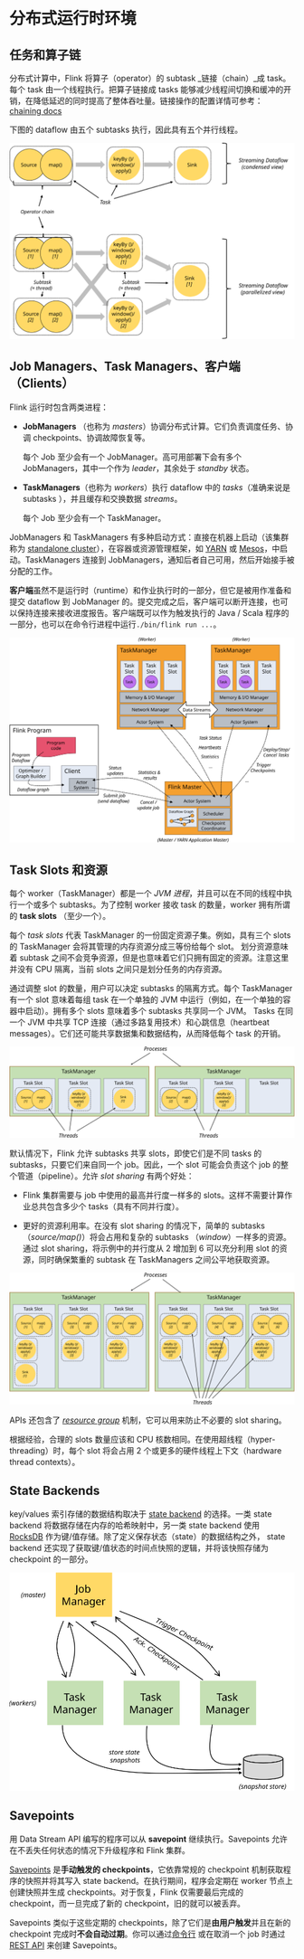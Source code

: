 # 分布式运行时环境

## 任务和算子链

分布式计算中，Flink 将算子（operator）的 subtask _链接（chain）_成 task。每个 task 由一个线程执行。把算子链接成 tasks 能够减少线程间切换和缓冲的开销，在降低延迟的同时提高了整体吞吐量。链接操作的配置详情可参考：[chaining docs](../dev/stream/operators/#task-chaining-and-resource-groups)

下图的 dataflow 由五个 subtasks 执行，因此具有五个并行线程。

![tasks_chains](../fig/tasks_chains.svg)

## Job Managers、Task Managers、客户端（Clients）

Flink 运行时包含两类进程：

- **JobManagers** （也称为 _masters_）协调分布式计算。它们负责调度任务、协调 checkpoints、协调故障恢复等。

    每个 Job 至少会有一个 JobManager。高可用部署下会有多个 JobManagers，其中一个作为 _leader_，其余处于 _standby_ 状态。

- **TaskManagers**（也称为 _workers_）执行 dataflow 中的 _tasks_（准确来说是 subtasks ），并且缓存和交换数据 _streams_。

    每个 Job 至少会有一个 TaskManager。

JobManagers 和 TaskManagers 有多种启动方式：直接在机器上启动（该集群称为 [standalone cluster](../ops/deployment/cluster_setup.md)），在容器或资源管理框架，如 [YARN](../ops/deployment/yarn_setup.md) 或 [Mesos](../ops/deployment/mesos.md)，中启动。TaskManagers 连接到 JobManagers，通知后者自己可用，然后开始接手被分配的工作。

**客户端**虽然不是运行时（runtime）和作业执行时的一部分，但它是被用作准备和提交 dataflow 到 JobManager 的。提交完成之后，客户端可以断开连接，也可以保持连接来接收进度报告。客户端既可以作为触发执行的 Java / Scala 程序的一部分，也可以在命令行进程中运行`./bin/flink run ...`。

![processes](../fig/processes.svg)

## Task Slots 和资源

每个 worker（TaskManager）都是一个 _JVM 进程_，并且可以在不同的线程中执行一个或多个 subtasks。为了控制 worker 接收 task 的数量，worker 拥有所谓的 **task slots** （至少一个）。

每个 _task slots_ 代表 TaskManager 的一份固定资源子集。例如，具有三个 slots 的 TaskManager 会将其管理的内存资源分成三等份给每个 slot。 划分资源意味着 subtask 之间不会竞争资源，但是也意味着它们只拥有固定的资源。注意这里并没有 CPU 隔离，当前 slots 之间只是划分任务的内存资源。

通过调整 slot 的数量，用户可以决定 subtasks 的隔离方式。每个 TaskManager 有一个 slot 意味着每组 task 在一个单独的 JVM 中运行（例如，在一个单独的容器中启动）。拥有多个 slots 意味着多个 subtasks 共享同一个 JVM。 Tasks 在同一个 JVM 中共享 TCP 连接（通过多路复用技术）和心跳信息（heartbeat messages）。它们还可能共享数据集和数据结构，从而降低每个 task 的开销。

![tasks_slots](../fig/tasks_slots.svg)

默认情况下，Flink 允许 subtasks 共享 slots，即使它们是不同 tasks 的 subtasks，只要它们来自同一个 job。因此，一个 slot 可能会负责这个 job 的整个管道（pipeline）。允许 _slot sharing_ 有两个好处：

*   Flink 集群需要与 job 中使用的最高并行度一样多的 slots。这样不需要计算作业总共包含多少个 tasks（具有不同并行度）。

*   更好的资源利用率。在没有 slot sharing 的情况下，简单的 subtasks（_source/map()_）将会占用和复杂的 subtasks （_window_）一样多的资源。通过 slot sharing，将示例中的并行度从 2 增加到 6 可以充分利用 slot 的资源，同时确保繁重的 subtask 在 TaskManagers 之间公平地获取资源。

![slot_sharing](../fig/slot_sharing.svg)

APIs 还包含了 _[resource group](../dev/stream/operators/#task-chaining-and-resource-groups)_ 机制，它可以用来防止不必要的 slot sharing。

根据经验，合理的 slots 数量应该和 CPU 核数相同。在使用超线程（hyper-threading）时，每个 slot 将会占用 2 个或更多的硬件线程上下文（hardware thread contexts）。

## State Backends

key/values 索引存储的数据结构取决于 [state backend](../ops/state/state_backends.md) 的选择。一类 state backend 将数据存储在内存的哈希映射中，另一类 state backend 使用 [RocksDB](http://rocksdb.org/) 作为键/值存储。除了定义保存状态（state）的数据结构之外， state backend 还实现了获取键/值状态的时间点快照的逻辑，并将该快照存储为 checkpoint 的一部分。

![checkpoints](../fig/checkpoints.svg)

## Savepoints

用 Data Stream API 编写的程序可以从 **savepoint** 继续执行。Savepoints 允许在不丢失任何状态的情况下升级程序和 Flink 集群。

[Savepoints](../ops/state/savepoints.md) 是**手动触发的 checkpoints**，它依靠常规的 checkpoint 机制获取程序的快照并将其写入 state backend。在执行期间，程序会定期在 worker 节点上创建快照并生成 checkpoints。对于恢复，Flink 仅需要最后完成的 checkpoint，而一旦完成了新的 checkpoint，旧的就可以被丢弃。

Savepoints 类似于这些定期的 checkpoints，除了它们是**由用户触发**并且在新的 checkpoint 完成时**不会自动过期**。你可以通过[命令行](../ops/cli.md#savepoints) 或在取消一个 job 时通过 [REST API](../monitoring/rest_api.md#cancel-job-with-savepoint) 来创建 Savepoints。